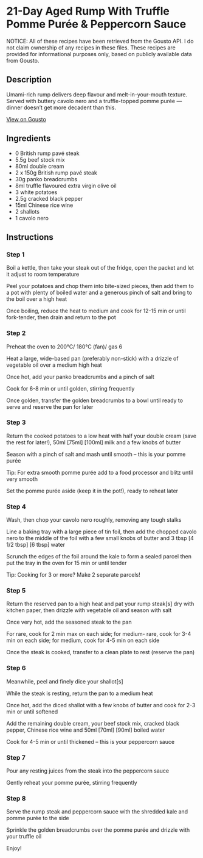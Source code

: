 # 21-Day Aged Rump With Truffle Pomme Purée & Peppercorn Sauce

NOTICE: All of these recipes have been retrieved from the Gousto API. I do not claim ownership of any recipes in these files. These recipes are provided for informational purposes only, based on publicly available data from Gousto.

## Description

Umami-rich rump delivers deep flavour and melt-in-your-mouth texture. Served with buttery cavolo nero and a truffle-topped pomme purée — dinner doesn’t get more decadent than this.


[View on Gousto](https://www.gousto.co.uk/recipes/cookbook/21-day-aged-rump-with-truffle-crumb-pomme-puree-peppercorn-sauce)

## Ingredients

- 0 British rump pavé steak
- 5.5g beef stock mix
- 80ml double cream
- 2 x 150g British rump pavé steak
- 30g panko breadcrumbs
- 8ml truffle flavoured extra virgin olive oil
- 3 white potatoes
- 2.5g cracked black pepper
- 15ml Chinese rice wine
- 2 shallots
- 1 cavolo nero

## Instructions


### Step 1

Boil a kettle, then take your steak out of the fridge, open the packet and let it adjust to room temperature

Peel your potatoes and chop them into bite-sized pieces, then add them to a pot with plenty of boiled water and a generous pinch of salt and bring to the boil over a high heat

Once boiling, reduce the heat to medium and cook for 12-15 min or until fork-tender, then drain and return to the pot


### Step 2

Preheat the oven to 200°C/ 180°C (fan)/ gas 6

Heat a large, wide-based pan (preferably non-stick) with a drizzle of vegetable oil over a medium high heat

Once hot, add your panko breadcrumbs and a pinch of salt

Cook for 6-8 min or until golden, stirring frequently

Once golden, transfer the golden breadcrumbs to a bowl until ready to serve and reserve the pan for later


### Step 3

Return the cooked potatoes to a low heat with half your double cream (save the rest for later!), 50ml<span class="text-danger"> <span class="text-purple">[75ml]</span> [100ml] </span>milk and a few knobs of butter

Season with a pinch of salt and mash until smooth – this is your pomme purée

Tip: For extra smooth pomme purée add to a food processor and blitz until very smooth

Set the pomme purée aside (keep it in the pot!), ready to reheat later


### Step 4

Wash, then chop your cavolo nero roughly, removing any tough stalks

Line a baking tray with a large piece of tin foil, then add the chopped cavolo nero to the middle of the foil with a few small knobs of butter and 3 tbsp<span class="text-purple"> [4 1/2 tbsp]</span> <span class="text-danger">[6 tbsp] </span>water

Scrunch the edges of the foil around the kale to form a sealed parcel then put the tray in the oven for 15 min or until tender

Tip: Cooking for 3 or more? Make 2 separate parcels!


### Step 5

Return the reserved pan to a high heat and pat your rump steak[s] dry with kitchen paper, then drizzle with vegetable oil and season with salt

Once very hot, add the seasoned steak to the pan

For rare, cook for 2 min max on each side; for medium- rare, cook for 3-4 min on each side; for medium, cook for 4-5 min on each side

Once the steak is cooked, transfer to a clean plate to rest (reserve the pan)


### Step 6

Meanwhile, peel and finely dice your shallot[s]

While the steak is resting, return the pan to a medium heat

Once hot, add the diced shallot with a few knobs<span class="text-danger"> </span>of butter and cook for 2-3 min or until softened

Add the remaining double cream, your beef stock mix, cracked black pepper, Chinese rice wine and 50ml <span class="text-purple">[70ml] </span><span class="text-danger">[90ml] </span>boiled water

Cook for 4-5 min or until thickened – this is your peppercorn sauce


### Step 7

Pour any resting juices from the steak into the peppercorn sauce

Gently reheat your pomme purée, stirring frequently

### Step 8

Serve the rump steak and peppercorn sauce with the shredded kale and pomme purée to the side

Sprinkle the golden breadcrumbs over the pomme purée and drizzle with your truffle oil

Enjoy!

